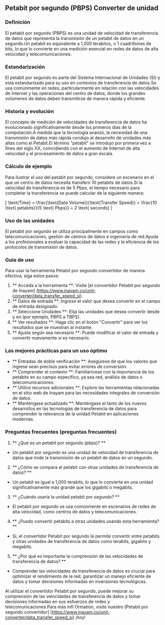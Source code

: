 ## Petabit por segundo (PBPS) Converter de unidad

### Definición
El petabit por segundo (PBPS) es una unidad de velocidad de transferencia de datos que representa la transmisión de un petabit de datos en un segundo.Un petabit es equivalente a 1,000 terabitos, o 1 cuadrillones de bits, lo que lo convierte en una medición esencial en redes de datos de alta velocidad y telecomunicaciones.

### Estandarización
El petabit por segundo es parte del Sistema Internacional de Unidades (SI) y está estandarizado para su uso en contextos de transferencia de datos.Se usa comúnmente en redes, particularmente en relación con las velocidades de Internet y las operaciones del centro de datos, donde los grandes volúmenes de datos deben transmitirse de manera rápida y eficiente.

### Historia y evolución
El concepto de medición de velocidades de transferencia de datos ha evolucionado significativamente desde los primeros días de la computación.A medida que la tecnología avanzó, la necesidad de una transmisión de datos más rápida condujo al desarrollo de unidades más altas como el Petabit.El término "petabit" se introdujo por primera vez a fines del siglo XX, coincidiendo con el aumento de Internet de alta velocidad y el procesamiento de datos a gran escala.

### Cálculo de ejemplo
Para ilustrar el uso del petabit por segundo, considere un escenario en el que un centro de datos necesita transferir 10 petabits de datos.Si la velocidad de transferencia es de 5 Pbps, el tiempo necesario para completar la transferencia se puede calcular de la siguiente manera:

\[ \text{Time} = \frac{\text{Data Volume}}{\text{Transfer Speed}} = \frac{10 \text{ petabits}}{5 \text{ Pbps}} = 2 \text{ seconds} \]

### Uso de las unidades
El petabit por segundo se utiliza principalmente en campos como telecomunicaciones, gestión de centros de datos e ingeniería de red.Ayuda a los profesionales a evaluar la capacidad de las redes y la eficiencia de los protocolos de transmisión de datos.

### Guía de uso
Para usar la herramienta Petabit por segundo convertidor de manera efectiva, siga estos pasos:
1. ** Acceda a la herramienta **: Visite [el convertidor Petabit por segundo de Inayam] (https://www.inayam.co/unit-converter/data_transfer_speed_si).
2. ** Datos de entrada **: Ingrese el valor que desea convertir en el campo de entrada designado.
3. ** Seleccione Unidades **: Elija las unidades que desea convertir desde y en (por ejemplo, PBPS a TBPS).
4. ** Ver resultados **: Haga clic en el botón "Convertir" para ver los resultados que se muestran al instante.
5. ** Ajuste según sea necesario **: Puede modificar el valor de entrada y convertir nuevamente si es necesario.

### Las mejores prácticas para un uso óptimo
- ** Entradas de doble verificación **: Asegúrese de que los valores que ingrese sean precisos para evitar errores de conversión.
- ** Comprender el contexto **: Familiarícese con la importancia de los petabits en su campo específico, ya sea red, análisis de datos o telecomunicaciones.
- ** Utilice recursos adicionales **: Explore las herramientas relacionadas en el sitio web de Inayam para las necesidades integrales de conversión de datos.
- ** Manténgase actualizado **: Manténgase al tanto de los nuevos desarrollos en las tecnologías de transferencia de datos para comprender la relevancia de la unidad Petabit en aplicaciones modernas.

### Preguntas frecuentes (preguntas frecuentes)

1. ** ¿Qué es un petabit por segundo (pbps)? **
- Un petabit por segundo es una unidad de velocidad de transferencia de datos que mide la transmisión de un petabit de datos en un segundo.

2. ** ¿Cómo se compara el petabit con otras unidades de transferencia de datos? **
- Un petabit es igual a 1,000 terabits, lo que lo convierte en una unidad significativamente más grande que los gigabits o megabits.

3. ** ¿Cuándo usaría la unidad petabit por segundo? **
- El petabit por segundo se usa comúnmente en escenarios de redes de alta velocidad, como centros de datos y telecomunicaciones.

4. ** ¿Puedo convertir petabits a otras unidades usando esta herramienta? **
- Sí, el convertidor Petabit por segundo le permite convertir entre petabits y otras unidades de transferencia de datos como terabits, gigabits y megabits.

5. ** ¿Por qué es importante la comprensión de las velocidades de transferencia de datos? **
- Comprender las velocidades de transferencia de datos es crucial para optimizar el rendimiento de la red, garantizar un manejo eficiente de datos y tomar decisiones informadas en inversiones tecnológicas.

Al utilizar el convertidor Petabit por segundo, puede mejorar su comprensión de las velocidades de transferencia de datos y tomar decisiones informadas en sus esfuerzos de redes y telecomunicaciones.Para más infl Ormation, visite nuestro [Petabit por segundo convertidor] (https://www.inayam.co/unit-converter/data_transfer_speed_si) ¡hoy!